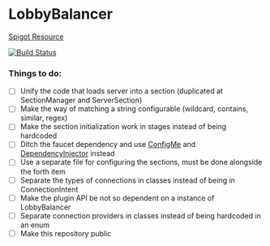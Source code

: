 # LobbyBalancer
[Spigot Resource](https://www.spigotmc.org/resources/10788/)

[![Build Status](https://travis-ci.com/jaime29010/LobbyBalancer.svg?token=2yUi9WpA9QzSbJx9eTmy&branch=master)](https://travis-ci.com/jaime29010/LobbyBalancer)

### Things to do:
- [ ] Unify the code that loads server into a section (duplicated at SectionManager and ServerSection) 
- [ ] Make the way of matching a string configurable (wildcard, contains, similar, regex)
- [ ] Make the section initialization work in stages instead of being hardcoded
- [ ] Ditch the faucet dependency and use [ConfigMe](https://github.com/AuthMe/ConfigMe) and [DependencyInjector](https://github.com/ljacqu/DependencyInjector) instead
- [ ] Use a separate file for configuring the sections, must be done alongside the forth item
- [ ] Separate the types of connections in classes instead of being in ConnectionIntent
- [ ] Make the plugin API be not so dependent on a instance of LobbyBalancer
- [ ] Separate connection providers in classes instead of being hardcoded in an enum
- [ ] Make this repository public